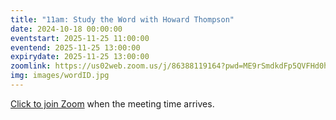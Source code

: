 ```yaml
---
title: "11am: Study the Word with Howard Thompson"
date: 2024-10-18 00:00:00
eventstart: 2025-11-25 11:00:00
eventend: 2025-11-25 13:00:00
expirydate: 2025-11-25 13:00:00
zoomlink: https://us02web.zoom.us/j/86388119164?pwd=ME9rSmdkdFp5QVFHd0hIbDZmNXhRQT09
img: images/wordID.jpg
---
```


[Click to join Zoom](https://us02web.zoom.us/j/86388119164?pwd=ME9rSmdkdFp5QVFHd0hIbDZmNXhRQT09) when the meeting time arrives.
